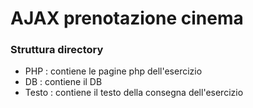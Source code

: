# AJAX prenotazione cinema

### Struttura directory

- PHP : contiene le pagine php dell'esercizio
- DB : contiene il DB
- Testo : contiene il testo della consegna dell'esercizio